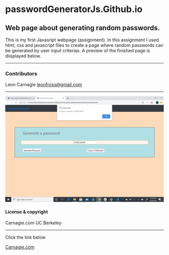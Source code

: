 # passwordGeneratorJs.Github.io


## Web page about generating random passwords.

This is my first Javasript webpage (assignment). In this assignment I used html, css and javascript files to create a page where  random passwords can be generated by user input criterias. A preview of the finished page is diisplayed below.

---

### Contributors

Leon Carnagie <leonfross@gmail.com>

---
![password generator demo](assets/preview-photo.png)

#### License & copyright

Carnagie.com UC Berkeley

---

Click the link below

[Carnagie.com](https://github.com/Leon0917/passwordGeneratorJs.Github.io)
